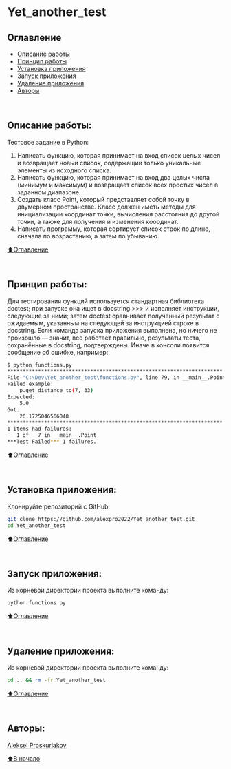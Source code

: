 # Yet_another_test


## Оглавление
- [Описание работы](#описание-работы)
- [Принцип работы](#принцип-работы)
- [Установка приложения](#установка-приложения)
- [Запуск приложения](#запуск-приложения)
- [Удаление приложения](#удаление-приложения)
- [Авторы](#авторы)

<br>

## Описание работы:

Тестовое задание в Python:
1. Написать функцию, которая принимает на вход список целых чисел и возвращает новый список, содержащий только уникальные элементы из исходного списка.
2. Написать функцию, которая принимает на вход два целых числа (минимум и максимум) и возвращает список всех простых чисел в заданном диапазоне.
3. Создать класс Point, который представляет собой точку в двумерном пространстве. Класс должен иметь методы для инициализации координат точки, вычисления расстояния до другой точки, а также для получения и изменения координат.
4. Написать программу, которая сортирует список строк по длине, сначала по возрастанию, а затем по убыванию.

[⬆️Оглавление](#оглавление)

<br>

## Принцип работы:
Для тестирования функций используется стандартная библиотека doctest; при запуске она ищет в docstring >>> и исполняет инструкции, следующие за ними; затем doctest сравнивает полученный результат с ожидаемым, указанным на следующей за инструкцией строке в docstring.
Если команда запуска приложения выполнена, но ничего не произошло — значит, все работает правильно, результаты теста, сохранённые в docstring, подтверждены. Иначе в консоли появится сообщение об ошибке, например:

```bash
$ python functions.py
**********************************************************************
File "C:\Dev\Yet_another_test\functions.py", line 79, in __main__.Point
Failed example:
    p.get_distance_to(7, 33)
Expected:
    5.0
Got:
    26.1725046566048
**********************************************************************
1 items had failures:
   1 of   7 in __main__.Point
***Test Failed*** 1 failures.
```

[⬆️Оглавление](#оглавление)

<br>

## Установка приложения:

Клонируйте репозиторий с GitHub:

```bash
git clone https://github.com/alexpro2022/Yet_another_test.git
cd Yet_another_test
```

[⬆️Оглавление](#оглавление)

<br>

## Запуск приложения:
Из корневой директории проекта выполните команду:
```bash
python functions.py
```

[⬆️Оглавление](#оглавление)

<br>

## Удаление приложения:
Из корневой директории проекта выполните команду:
```bash
cd .. && rm -fr Yet_another_test
```

[⬆️Оглавление](#оглавление)

<br>

## Авторы:
[Aleksei Proskuriakov](https://github.com/alexpro2022)

[⬆️В начало](#yet_another_test)
